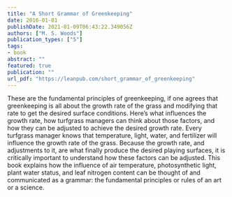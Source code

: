 ```yaml
---
title: "A Short Grammar of Greenkeeping"
date: 2016-01-01
publishDate: 2021-01-09T06:43:22.349056Z
authors: ["M. S. Woods"]
publication_types: ["5"]
tags: 
- book
abstract: ""
featured: true
publication: ""
url_pdf: "https://leanpub.com/short_grammar_of_greenkeeping"
---
```


These are the fundamental principles of greenkeeping, if one agrees that greenkeeping is all about the growth rate of the grass and modifying that rate to get the desired surface conditions. Here’s what influences the growth rate, how turfgrass managers can think about those factors, and how they can be adjusted to achieve the desired growth rate. Every turfgrass manager knows that temperature, light, water, and fertilizer will influence the growth rate of the grass. Because the growth rate, and adjustments to it, are what finally produce the desired playing surfaces, it is critically important to understand how these factors can be adjusted. This book explains how the influence of air temperature, photosynthetic light, plant water status, and leaf nitrogen content can be thought of and communicated as a grammar: the fundamental principles or rules of an art or a science.
